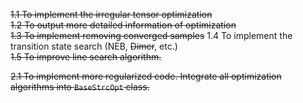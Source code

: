 ~~1.1 To implement the irregular tensor optimization~~  
~~1.2 To output more detailed information of optimization~~  
~~1.3 To implement removing converged samples~~
1.4 To implement the transition state search (NEB, ~~Dimer~~, etc.)  
~~1.5 To improve line search algorithm.~~

~~2.1 To implement more regularized code. Integrate all optimization algorithms into `BaseStrcOpt` class.~~

